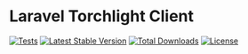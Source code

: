 # Laravel Torchlight Client

[![Tests](https://github.com/torchlight-api/torchlight-laravel/actions/workflows/tests.yml/badge.svg)](https://github.com/torchlight-api/torchlight-laravel/actions/workflows/tests.yml) [![Latest Stable Version](https://poser.pugx.org/torchlight/torchlight-laravel/v)](//packagist.org/packages/torchlight/torchlight-laravel) [![Total Downloads](https://poser.pugx.org/torchlight/torchlight-laravel/downloads)](//packagist.org/packages/torchlight/torchlight-laravel) [![License](https://poser.pugx.org/torchlight/torchlight-laravel/license)](//packagist.org/packages/torchlight/torchlight-laravel)